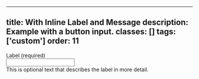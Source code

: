 <!--
 *              Copyright (c) 2025 Visa, Inc.
 *
 * Licensed under the Apache License, Version 2.0 (the "License");
 * you may not use this file except in compliance with the License.
 * You may obtain a copy of the License at
 *
 *         http://www.apache.org/licenses/LICENSE-2.0
 *
 * Unless required by applicable law or agreed to in writing, software
 * distributed under the License is distributed on an "AS IS" BASIS,
 * WITHOUT WARRANTIES OR CONDITIONS OF ANY KIND, either express or implied.
 * See the License for the specific language governing permissions and
 * limitations under the License.
 *
 -->
---
title: With Inline Label and Message
description: Example with a button input. 
classes: []
tags: ['custom']
order: 11
---

<div class="v-flex v-flex-row v-gap-4">
  <label class="v-label v-align-self-start" for="input-test-16" style="line-height: var(--v-input-container-block-size)">
    Label (required)
  </label>
  <div class="v-flex v-flex-col v-flex-grow v-gap-4">
    <div class="v-input-container v-surface v-flex-row">
      <input aria-describedby="input-message-test-16" class="v-input" id="input-test-16" name="text-input-field" type="text"/>
    </div>
    <span class="v-input-message" id="input-message-test-16">
      This is optional text that describes the label in more detail.
    </span>
  </div>
</div>

